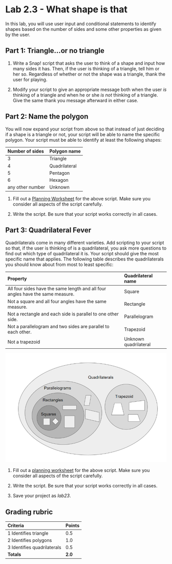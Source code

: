 <!-- REVISED -->
# Lab 2.3 - What shape is that

In this lab, you will use user input and conditional statements to identify shapes based on the number of sides and some other properties as given by the user.

## Part 1: Triangle...or no triangle

1. Write a Snap! script that asks the user to think of a shape and input how many sides it has.  Then, if the user is thinking of a triangle, tell him or her so.  Regardless of whether or not the shape was a triangle, thank the user for playing.

2. Modify your script to give an appropriate message both when the user _is_ thinking of a triangle and when he or she _is not_ thinking of a triangle.  Give the same thank you message afterward in either case.

## Part 2: Name the polygon

You will now expand your script from above so that instead of just deciding if a shape is a triangle or not, your script will be able to name the specific polygon.  Your script must be able to identify at least the following shapes:  

| **Number of sides** | **Polygon name** |
| :----------------- | :-------------- |
| 3                 | Triangle       |
| 4                 | Quadrilateral  |
| 5                 | Pentagon       |
| 6                 | Hexagon        |
| any other number  | Unknown        |

1. Fill out a [Planning Worksheet](https://github.com/TEALSK12/introduction-to-computer-science/raw/master/SNAP%20script%20Design%20and%20Planning%20Worksheet.docx) for the above script.  Make sure you consider all aspects of the script carefully.

2. Write the script.  Be sure that your script works correctly in all cases.

## Part 3: Quadrilateral Fever

Quadrilaterals come in many different varieties.  Add scripting to your script so that, if the user is thinking of is a quadrilateral, you ask more questions to find out which type of quadrilateral it is.  Your script should give the most specific name that applies.  The following table describes the quadrilaterals you should know about from most to least specific:

| **Property** | **Quadrilateral name**  |
| :------------- | :--------------------- |
| All four sides have the same length and all four angles have the same measure. | Square                |
| Not a square and all four angles have the same measure. | Rectangle             |
| Not a rectangle and each side is parallel to one other side.| Parallelogram         |
| Not a parallelogram and two sides are parallel to each other.| Trapezoid             |
| Not a trapezoid | Unknown quadrilateral |

![Quadrilaterals Sets](images/quadrilateral_sets.png)

1. Fill out a [planning worksheet](https://github.com/TEALSK12/introduction-to-computer-science/raw/master/SNAP%20script%20Design%20and%20Planning%20Worksheet.docx) for the above script.  Make sure you consider all aspects of the script carefully.

2. Write the script.  Be sure that your script works correctly in all cases.

3. Save your project as _lab23_.

## Grading rubric

| **Criteria**                | Points         |
| :----------------------------------- | :-------------- |
| 1 Identifies triangle               | 0.5     |
| 2 Identifies polygons               | 1.0     |
| 3 Identifies quadrilaterals         | 0.5     |
| **Totals**                   | **2.0** |
